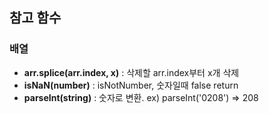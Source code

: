 ## 참고 함수

### 배열
- **arr.splice(arr.index, x)** : 삭제할 arr.index부터 x개 삭제
- **isNaN(number)** : isNotNumber, 숫자일때 false return
- **parseInt(string)** : 숫자로 변환. ex) parseInt('0208') => 208
